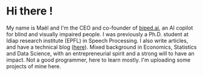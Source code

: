 # Hi there !

My name is Maël and I'm the CEO and co-founder of [biped.ai](https://biped.ai), an AI copilot for blind and visually impaired people. I was previously a Ph.D. student at Idiap research institute (EPFL) in Speech Processing. I also write articles, and have a technical blog ([here](https://maelfabien.github.io/)). Mixed background in Economics, Statistics and Data Science, with an entrepreneurial spirit and a strong will to have an impact. Not a good programmer, here to learn mostly. I'm uploading some projects of mine here.
